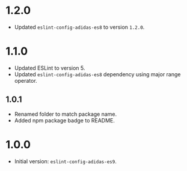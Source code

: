 # 1.2.0

- Updated `eslint-config-adidas-es8` to version `1.2.0`.

# 1.1.0

- Updated ESLint to version 5.
- Updated `eslint-config-adidas-es8` dependency using major range operator.

## 1.0.1

- Renamed folder to match package name.
- Added npm package badge to README.

# 1.0.0

- Initial version: `eslint-config-adidas-es9`.
